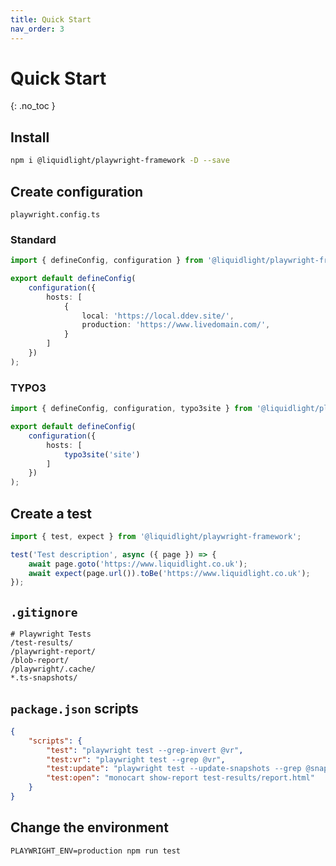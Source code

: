 ```yaml
---
title: Quick Start
nav_order: 3
---
```


# Quick Start
{: .no_toc }

## Install

```bash
npm i @liquidlight/playwright-framework -D --save
```

## Create configuration

`playwright.config.ts`

### Standard

```ts
import { defineConfig, configuration } from '@liquidlight/playwright-framework';

export default defineConfig(
	configuration({
		hosts: [
			{
				local: 'https://local.ddev.site/',
				production: 'https://www.livedomain.com/',
			}
		]
	})
);
```

### TYPO3

```ts
import { defineConfig, configuration, typo3site } from '@liquidlight/playwright-framework';

export default defineConfig(
	configuration({
		hosts: [
			typo3site('site')
		]
	})
);
```


## Create a test


```ts
import { test, expect } from '@liquidlight/playwright-framework';

test('Test description', async ({ page }) => {
	await page.goto('https://www.liquidlight.co.uk');
	await expect(page.url()).toBe('https://www.liquidlight.co.uk');
});
```

## `.gitignore`

```
# Playwright Tests
/test-results/
/playwright-report/
/blob-report/
/playwright/.cache/
*.ts-snapshots/
```

## `package.json` scripts

```json
{
	"scripts": {
		"test": "playwright test --grep-invert @vr",
		"test:vr": "playwright test --grep @vr",
		"test:update": "playwright test --update-snapshots --grep @snapshot",
		"test:open": "monocart show-report test-results/report.html"
	}
}
```

## Change the environment

```
PLAYWRIGHT_ENV=production npm run test
```
